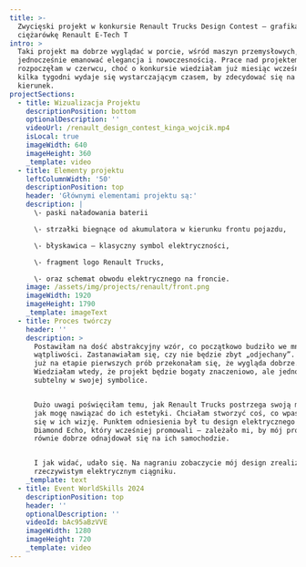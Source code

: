 ```yaml
---
title: >-
  Zwycięski projekt w konkursie Renault Trucks Design Contest – grafika na
  ciężarówkę Renault E-Tech T
intro: >
  Taki projekt ma dobrze wyglądać w porcie, wśród maszyn przemysłowych, a
  jednocześnie emanować elegancja i nowoczesnością. Prace nad projektem
  rozpoczęłam w czerwcu, choć o konkursie wiedziałam już miesiąc wcześniej. Ale
  kilka tygodni wydaje się wystarczającym czasem, by zdecydować się na jakiś
  kierunek.
projectSections:
  - title: Wizualizacja Projektu
    descriptionPosition: bottom
    optionalDescription: ''
    videoUrl: /renault_design_contest_kinga_wojcik.mp4
    isLocal: true
    imageWidth: 640
    imageHeight: 360
    _template: video
  - title: Elementy projektu
    leftColumnWidth: '50'
    descriptionPosition: top
    header: 'Głównymi elementami projektu są:'
    description: |
      \- paski naładowania baterii

      \- strzałki biegnące od akumulatora w kierunku frontu pojazdu,

      \- błyskawica – klasyczny symbol elektryczności,

      \- fragment logo Renault Trucks,

      \- oraz schemat obwodu elektrycznego na froncie.
    image: /assets/img/projects/renault/front.png
    imageWidth: 1920
    imageHeight: 1790
    _template: imageText
  - title: Proces twórczy
    header: ''
    description: >
      Postawiłam na dość abstrakcyjny wzór, co początkowo budziło we mnie sporo
      wątpliwości. Zastanawiałam się, czy nie będzie zbyt „odjechany”. Jednak
      już na etapie pierwszych prób przekonałam się, że wygląda dobrze.
      Wiedziałam wtedy, że projekt będzie bogaty znaczeniowo, ale jednocześnie
      subtelny w swojej symbolice.


      Dużo uwagi poświęciłam temu, jak Renault Trucks postrzega swoją markę i
      jak mogę nawiązać do ich estetyki. Chciałam stworzyć coś, co wpasowałoby
      się w ich wizję. Punktem odniesienia był tu design elektrycznego pojazdu
      Diamond Echo, który wcześniej promowali – zależało mi, by mój projekt
      równie dobrze odnajdował się na ich samochodzie.


      I jak widać, udało się. Na nagraniu zobaczycie mój design zrealizowany na
      rzeczywistym elektrycznym ciągniku.
    _template: text
  - title: Event WorldSkills 2024
    descriptionPosition: top
    header: ''
    optionalDescription: ''
    videoId: bAc95aBzVVE
    imageWidth: 1280
    imageHeight: 720
    _template: video
---
```


